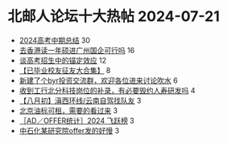 # 北邮人论坛十大热帖 2024-07-21

- [2024高考中期总结](https://bbs.byr.cn/article/Picture/3365990) 30
- [去香港读一年硕进广州国企可行吗](https://bbs.byr.cn/article/Cantonese/198380) 16
- [谈高考招生中的锚定效应](https://bbs.byr.cn/article/Talking/6422446) 12
- [【已毕业校友征友大合集】](https://bbs.byr.cn/article/Friends/2050688) 8
- [新建了个byr投资交流群，欢迎各位进来讨论吹水](https://bbs.byr.cn/article/Financial/80130) 6
- [收到工行北分科技岗位的补录，有必要毁约人寿研发吗](https://bbs.byr.cn/article/Job/2214570) 4
- [【八月初】滇西环线/云南自驾找队友](https://bbs.byr.cn/article/Travel/147954) 3
- [北京油标可租，需要的看过来](https://bbs.byr.cn/article/AutoMotor/129852) 3
- [［AD／OFFER统计］2024 飞跃榜](https://bbs.byr.cn/article/GoAbroad/396082) 3
- [中石化某研究院offer发的好慢](https://bbs.byr.cn/article/WorkLife/1217677) 3



